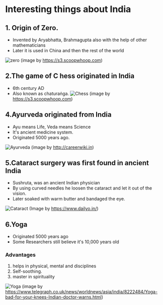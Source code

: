 # Interesting things about India


## 1. Origin of Zero.
- Invented by Aryabhatta, Brahmagupta also with the help of other mathematicians
- Later it is used in China and then the rest of the world

![zero](https://s3.scoopwhoop.com/anj/edx/162052365.jpg)
(image by https://s3.scoopwhoop.com)


## 2.The game of C hess originated in India
-  6th century AD
- Also known as chaturaṅga.
![Chess](https://s3.scoopwhoop.com/anj/edx/329412441.jpg)
(image by https://s3.scoopwhoop.com)



## 4.Ayurveda originated from India
- Ayu means Life, Veda means Science 
- It's ancient medicine system.
- Originated 5000 years ago.

![Ayurveda](http://careerwiki.in/wp-content/uploads/2016/03/Ayurveda-Doctor.jpg)
(image by http://careerwiki.in)



## 5.Cataract surgery was first found in ancient India
- Sushruta, was an ancient Indian physician 
- By using curved needles he loosen the cataract and let it out of the vision.
- Later soaked with warm butter and bandaged the eye.

![Cataract](https://akm-img-a-in.tosshub.com/sites/dailyo/story/embed/201809/surgery1-copy_092618105950.jpg)
(Image by https://www.dailyo.in/)


## 6.Yoga
- Originated 5000 years ago
- Some Researchers still believe it's 10,000 years old

 ### Advantages
 1. helps in physical, mental and disciplines 
 1. Self-soothing.
 1. master in spirituality
 
![Yoga](https://secure.i.telegraph.co.uk/multimedia/archive/01792/yoga_1792126c.jpg)
(image by https://www.telegraph.co.uk/news/worldnews/asia/india/8222484/Yoga-bad-for-your-knees-Indian-doctor-warns.html)


